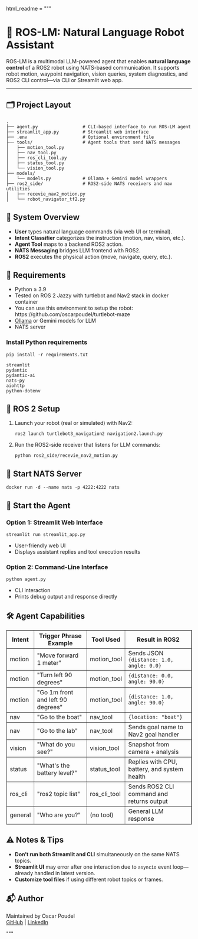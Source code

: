 html_readme = """
<h1>🤖 ROS-LM: Natural Language Robot Assistant</h1>
<p>ROS-LM is a multimodal LLM-powered agent that enables <strong>natural language control</strong> of a ROS2 robot using NATS-based communication. It supports robot motion, waypoint navigation, vision queries, system diagnostics, and ROS2 CLI control—via CLI or Streamlit web app.</p>

<hr>

<h2>🗂️ Project Layout</h2>
<pre><code>.
├── agent.py                 # CLI-based interface to run ROS-LM agent
├── streamlit_app.py         # Streamlit web interface
├── .env                     # Optional environment file
├── tools/                   # Agent tools that send NATS messages
│   ├── motion_tool.py
│   ├── nav_tool.py
│   ├── ros_cli_tool.py
│   ├── status_tool.py
│   └── vision_tool.py
├── models/
│   └── models.py            # Ollama + Gemini model wrappers
├── ros2_side/               # ROS2-side NATS receivers and nav utilities
│   ├── recevie_nav2_motion.py
│   └── robot_navigator_tf2.py
</code></pre>

<h2>🧠 System Overview</h2>
<ul>
<li><strong>User</strong> types natural language commands (via web UI or terminal).</li>
<li><strong>Intent Classifier</strong> categorizes the instruction (motion, nav, vision, etc.).</li>
<li><strong>Agent Tool</strong> maps to a backend ROS2 action.</li>
<li><strong>NATS Messaging</strong> bridges LLM frontend with ROS2.</li>
<li><strong>ROS2</strong> executes the physical action (move, navigate, query, etc.).</li>
</ul>

<h2>🔌 Requirements</h2>
<ul>
<li>Python ≥ 3.9</li>
<li>Tested on ROS 2 Jazzy with turtlebot and Nav2 stack in docker container</li>
<li>You can use this environment to setup the robot: https://github.com/oscarpoudel/turtlebot-maze</li>
<li><a href="https://ollama.com" target="_blank">Ollama</a> or Gemini models for LLM</li>
<li>NATS server</li>
</ul>

<h3>Install Python requirements</h3>
<pre><code>pip install -r requirements.txt</code></pre>

<pre><code>streamlit
pydantic
pydantic-ai
nats-py
aiohttp
python-dotenv
</code></pre>

<h2>🐢 ROS 2 Setup</h2>
<ol>
<li>Launch your robot (real or simulated) with Nav2:
<pre><code>ros2 launch turtlebot3_navigation2 navigation2.launch.py</code></pre>
</li>
<li>Run the ROS2-side receiver that listens for LLM commands:
<pre><code>python ros2_side/recevie_nav2_motion.py</code></pre>
</li>
</ol>

<h2>🚀 Start NATS Server</h2>
<pre><code>docker run -d --name nats -p 4222:4222 nats</code></pre>

<h2>💬 Start the Agent</h2>
<h3>Option 1: Streamlit Web Interface</h3>
<pre><code>streamlit run streamlit_app.py</code></pre>
<ul>
<li>User-friendly web UI</li>
<li>Displays assistant replies and tool execution results</li>
</ul>

<h3>Option 2: Command-Line Interface</h3>
<pre><code>python agent.py</code></pre>
<ul>
<li>CLI interaction</li>
<li>Prints debug output and response directly</li>
</ul>

<h2>🛠️ Agent Capabilities</h2>
<table border="1" cellspacing="0" cellpadding="6">
<thead>
<tr>
<th>Intent</th><th>Trigger Phrase Example</th><th>Tool Used</th><th>Result in ROS2</th>
</tr>
</thead>
<tbody>
<tr><td>motion</td><td>"Move forward 1 meter"</td><td>motion_tool</td><td>Sends JSON <code>{distance: 1.0, angle: 0.0}</code></td></tr>
<tr><td>motion</td><td>"Turn left 90 degrees"</td><td>motion_tool</td><td><code>{distance: 0.0, angle: 90.0}</code></td></tr>
<tr><td>motion</td><td>"Go 1m front and left 90 degrees"</td><td>motion_tool</td><td><code>{distance: 1.0, angle: 90.0}</code></td></tr>
<tr><td>nav</td><td>"Go to the boat"</td><td>nav_tool</td><td><code>{location: "boat"}</code></td></tr>
<tr><td>nav</td><td>"Go to the lab"</td><td>nav_tool</td><td>Sends goal name to Nav2 goal handler</td></tr>
<tr><td>vision</td><td>"What do you see?"</td><td>vision_tool</td><td>Snapshot from camera + analysis</td></tr>
<tr><td>status</td><td>"What's the battery level?"</td><td>status_tool</td><td>Replies with CPU, battery, and system health</td></tr>
<tr><td>ros_cli</td><td>"ros2 topic list"</td><td>ros_cli_tool</td><td>Sends ROS2 CLI command and returns output</td></tr>
<tr><td>general</td><td>"Who are you?"</td><td>(no tool)</td><td>General LLM response</td></tr>
</tbody>
</table>

<h2>⚠️ Notes & Tips</h2>
<ul>
<li><strong>Don’t run both Streamlit and CLI</strong> simultaneously on the same NATS topics.</li>
<li><strong>Streamlit UI</strong> may error after one interaction due to <code>asyncio</code> event loop—already handled in latest version.</li>
<li><strong>Customize tool files</strong> if using different robot topics or frames.</li>
</ul>

<h2>📬 Author</h2>
<p>Maintained by Oscar Poudel<br>
<a href="https://github.com/oscarpoudel">GitHub</a> | <a href="https://www.linkedin.com/in/oscar-poudel/">LinkedIn</a></p>
"""
